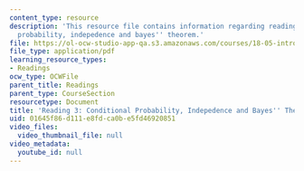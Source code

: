 ```yaml
---
content_type: resource
description: 'This resource file contains information regarding reading 3: conditional
  probability, indepedence and bayes'' theorem.'
file: https://ol-ocw-studio-app-qa.s3.amazonaws.com/courses/18-05-introduction-to-probability-and-statistics-spring-2014/01645f86d111e8fdca0be5fd46920851_MIT18_05S14_Reading3.pdf
file_type: application/pdf
learning_resource_types:
- Readings
ocw_type: OCWFile
parent_title: Readings
parent_type: CourseSection
resourcetype: Document
title: 'Reading 3: Conditional Probability, Indepedence and Bayes'' Theorem'
uid: 01645f86-d111-e8fd-ca0b-e5fd46920851
video_files:
  video_thumbnail_file: null
video_metadata:
  youtube_id: null
---
```

